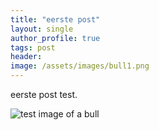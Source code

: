 ```yaml
---
title: "eerste post"
layout: single
author_profile: true
tags: post
header:
image: /assets/images/bull1.png
---
```


eerste post test.

![test image of a bull]({{page.image}})